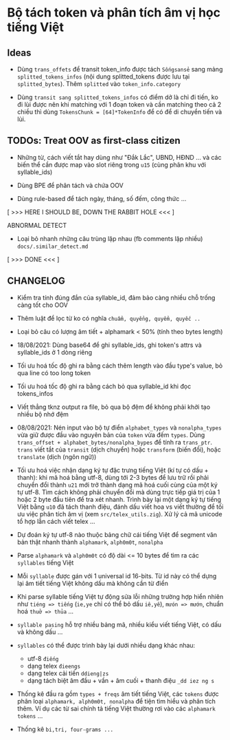 # Bộ tách token và phân tích âm vị học tiếng Việt

## Ideas

* Dùng `trans_offets` để transit token_info được tách `Sốngsansẻ` sang mảng `splitted_tokens_infos` (nội dung splitted_tokens được lưu tại `splitted_bytes`). Thêm `splitted` vào `token_info.category`

* Dùng `transit sang splitted_tokens_infos` có điểm dở là chỉ đi tiến, ko đi lùi được nên khi matching với 1 đoạn token và cần matching theo cả 2 chiều thì dùng `TokensChunk = [64]*TokenInfo` để có để di chuyển tiến và lùi.

## TODOs: Treat OOV as first-class citizen

* Những từ, cách viết tắt hay dùng như "Đắk Lắc", UBND, HĐND ... và các biến thể cần được map vào slot riêng trong `u15` (cùng phân khu với syllable_ids)

* Dùng BPE để phân tách và chứa OOV

* Dùng rule-based để tách ngày, tháng, số đếm, công thức ...

[ >>> HERE I SHOULD BE, DOWN THE RABBIT HOLE <<< ]

ABNORMAL DETECT

* Loại bỏ nhanh những câu trùng lặp nhau (fb comments lặp nhiều)
  `docs/.similar_detect.md`

[ >>> DONE <<< ]

## CHANGELOG

* Kiểm tra tính đúng đắn của syllable_id, đảm bảo càng nhiều chỗ trống càng tốt cho OOV

* Thêm luật để lọc từ ko có nghĩa `chuẩm, quyểng, quyểm, quyếc ..`

* Loại bỏ câu có lượng âm tiết + alphamark < 50% (tính theo bytes length)

* 18/08/2021: Dùng base64 để ghi syllable_ids, ghi token's attrs và syllable_ids ở 1 dòng riêng

* Tối ưu hoá tốc độ ghi ra bằng cách thêm length vào đầu type's value, bỏ qua line có too long token

* Tối ưu hoá tốc độ ghi ra bằng cách bỏ qua syllable_id khi đọc tokens_infos

* Viết thẳng tknz output ra file, bỏ qua bộ đệm để không phải khởi tạo nhiều bộ nhớ đệm

*  08/08/2021: Nén input vào bộ tự điển `alphabet_types` và `nonalpha_types` vừa giữ được đầu vào nguyên bản của `token` vừa đếm `types`. Dùng `trans_offset + alphabet_bytes/nonalpha_bypes` để tính ra `trans_ptr`. `trans` viết tắt của `transit` (dịch chuyển) hoặc `transform` (biến đổi), hoặc `translate` (dịch (ngôn ngữ))

* Tối ưu hoá việc nhận dạng ký tự đặc trưng tiếng Việt (kí tự có dấu + thanh): khi mã hoá bằng utf-8, dùng tới 2-3 bytes để lưu trữ rồi phải chuyển đổi thành `u21` mới trở thành dạng mã hoá cuối cùng của một ký tự utf-8. Tìm cách không phải chuyển đổi mà dùng trực tiếp giá trị của 1 hoặc 2 byte đầu tiên để tra xét nhanh. Trình bày lại một dạng ký tự tiếng Việt bằng `u10` đã tách thanh điệu, đánh dấu viết hoa vs viết thường để tối ưu việc phân tích âm vị (xem `src/telex_utils.zig`). Xử lý cả mã unicode tổ hợp lẫn cách viết telex ...

* Dự đoán ký tự utf-8 nào thuộc bảng chữ cái tiếng Việt để segment văn bản thật nhanh thành `alphamark`, `alph0m0t`, `nonalpha`

* Parse `alphamark` và `alph0m0t` có độ dài <= 10 bytes để tìm ra các `syllables` tiếng Việt

* Mỗi `syllable` được gán với 1 universal id 16-bits. Từ id này có thể dựng lại âm tiết tiếng Việt không dấu mà không cần từ điển

* Khi parse syllable tiếng Việt tự động sửa lỗi những trường hợp hiển nhiên như `tiéng => tiếng` (`ie,ye` chỉ có thể bỏ dấu `iê,yê`), `mưón => mướn`, chuẩn hoá `thuở => thủa` ...

* `syllable pasing` hỗ trợ nhiều bảng mã, nhiều kiểu viết tiếng Việt, có dấu và không dấu ...

* `syllables` có thể được trình bày lại dưới nhiều dạng khác nhau:
    - utf-8 `điếng`
    - dạng telex `đieengs`
    - dạng telex cải tiến `ddieng|zs`
    - dạng tách biệt âm đầu + vần + âm cuối + thanh điệu `_dd iez ng s`

* Thống kê đầu ra gồm `types + freqs` âm tiết tiếng Việt, các `tokens` được phân loại `alphamark, alph0m0t, nonalpha` để tiện tìm hiểu và phân tích thêm. Ví dụ các từ sai chính tả tiếng Việt thường rơi vào các `alphamark tokens` ...

* Thống kê `bi,tri, four-grams ...`
